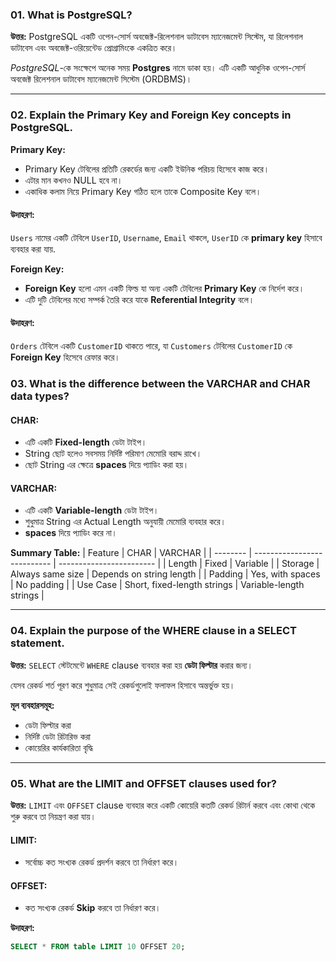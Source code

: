 ### 01. What is PostgreSQL?
**উত্তর:**
PostgreSQL একটি ওপেন-সোর্স অবজেক্ট-রিলেশনাল ডাটাবেস ম্যানেজমেন্ট সিস্টেম, যা রিলেশনাল ডাটাবেস এবং অবজেক্ট-ওরিয়েন্টেড প্রোগ্রামিংকে একত্রিত করে।

_PostgreSQL_-কে সংক্ষেপে অনেক সময় **Postgres** নামে ডাকা হয়। এটি একটি আধুনিক ওপেন-সোর্স অবজেক্ট রিলেশনাল ডাটাবেস ম্যানেজমেন্ট সিস্টেম (ORDBMS)।

---

### 02. Explain the Primary Key and Foreign Key concepts in PostgreSQL.

**Primary Key:**
- Primary Key টেবিলের প্রতিটি রেকর্ডের জন্য একটি ইউনিক পরিচয় হিসেবে কাজ করে।
- এটার মান কখনও NULL হবে না।
- একাধিক কলাম নিয়ে Primary Key গঠিত হলে তাকে Composite Key বলে।

#### উদাহরণ:

`Users` নামের একটি টেবিলে `UserID`, `Username`, `Email` থাকলে, `UserID` কে **primary key** হিসাবে ব্যবহার করা যায়.

**Foreign Key:**
- **Foreign Key** হলো এমন একটি ফিল্ড যা অন্য একটি টেবিলের **Primary Key** কে নির্দেশ করে।
- এটি দুটি টেবিলের মধ্যে সম্পর্ক তৈরি করে যাকে **Referential Integrity** বলে।

#### উদাহরণ:
`Orders` টেবিলে একটি `CustomerID` থাকতে পারে, যা `Customers` টেবিলের `CustomerID` কে **Foreign Key** হিসেবে রেফার করে।

### 03. What is the difference between the VARCHAR and CHAR data types?

#### CHAR:
- এটি একটি **Fixed-length** ডেটা টাইপ।
- String ছোট হলেও সবসময় নির্দিষ্ট পরিমাণ মেমোরি বরাদ্দ রাখে।
- ছোট String এর ক্ষেত্রে **spaces** দিয়ে প্যাডিং করা হয়।

#### VARCHAR:
- এটি একটি **Variable-length** ডেটা টাইপ।
- শুধুমাত্র String এর Actual Length অনুযায়ী মেমোরি ব্যবহার করে।
- **spaces** দিয়ে প্যাডিং করে না।

**Summary Table:**
| Feature  | CHAR                        | VARCHAR                  |
| -------- | --------------------------- | ------------------------ |
| Length   | Fixed                       | Variable                 |
| Storage  | Always same size            | Depends on string length |
| Padding  | Yes, with spaces            | No padding               |
| Use Case | Short, fixed-length strings | Variable-length strings  |

---

### 04. Explain the purpose of the WHERE clause in a SELECT statement.
**উত্তর:**
`SELECT` স্টেটমেন্টে `WHERE` clause ব্যবহার করা হয় **ডেটা ফিল্টার** করার জন্য।

যেসব রেকর্ড শর্ত পূরণ করে শুধুমাত্র সেই রেকর্ডগুলোই ফলাফল হিসাবে অন্তর্ভুক্ত হয়।

**মূল ব্যবহারসমূহ:**
- ডেটা ফিল্টার করা
- নির্দিষ্ট ডেটা রিটারিভ করা
- কোয়েরির কার্যকারিতা বৃদ্ধি

---

### 05. What are the LIMIT and OFFSET clauses used for?
**উত্তর:**
`LIMIT` এবং `OFFSET` clause ব্যবহার করে একটি কোয়েরি কতটি রেকর্ড রিটার্ন করবে এবং কোথা থেকে শুরু করবে তা নিয়ন্ত্রণ করা যায়।

#### LIMIT:
- সর্বোচ্চ কত সংখ্যক রেকর্ড প্রদর্শন করবে তা নির্ধারণ করে।

#### OFFSET:
- কত সংখ্যক রেকর্ড **Skip** করবে তা নির্ধারণ করে।

**উদাহরণ:**
```sql
SELECT * FROM table LIMIT 10 OFFSET 20;
```
